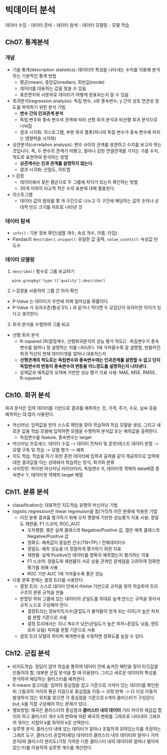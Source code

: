 # 빅데이터 분석
데이터 수집 - 데이터 준비 - 데이터 탐색 - 데이터 모델링 - 모델 학습
## Ch07. 통계분석
### 개념
+ 기술 통계(description statistics): 데이터의  특성을 나타내는 수치를 이용해 분석하는 기본적인 통계 방법
  - 평균(mean), 중앙값(median), 최빈값(mode)
  - 데이터를 대표하는 값을 찾을 수 있음
  - 표준편차와 사분위로 데이터가 어떻게 분표되는지 알 수 있음
+ 회귀분석(regression analysis): 독립 변수, x와 종속변수, y 간의 상호 연관성 정도를 파악하기 위한 분석 기법
  - <b>변수 간의 인과관계 분석</b>
  - 독립 변수와 종속 변수의 관계에 따라 선형 회귀 분석과 비선형 회귀 분석으로 나눠짐
  - 결과 시각화: 히스토그램, 부분 회귀 플롯(하나의 독립 변수가 종속 변수에 미치는 영향력을 시각화)
+ 상관분석(correlation analysis): 변수 사이의 관계를 표현하고 수치를 보고자 하는 것입니다. 즉, 두 변수의 관계가 어떻고, 얼마나 강한 연결관계를 가지는 가를 수치, 척도로 표현하여 분석하는 방법
  - <b>상관계수는 인과 관계를 설명하지 않는다.</b>
  - 결과 시각화: 산점도, 히트맵
+ t-검정
  - 데이터에서 찾은 평균으로 두 그룹에 차이가 있는지 확인하는 방법
  - 30개 이하의 비교적 적은 수의 표본에 대해 활용한다.
+ 히스토그램
  - 데이터 값의 범위를 몇 개 구간으로 나누고 각 구간에 해당하는 값의 숫자나 상대적 빈도 크기를 차트로 나타낸 것
 ### 데이터 탐색
 - `info()` : 기본 정보 확인(샘플 개수, 속성 개수, 이름, 타입)
 - Pandas의 `describe()`, `unique()`: 유일한 값 출력, `value_counts()`: 속성값 빈도수
 ### 데이터 모델링
 1. `describe()` 함수로 그룹 비교하기
 ```
    wine.groupby('type')['quality'].describe()
 ```
 2. t-검정을 사용하여 그룹 간 차이 확인
  - P-Value 는 데이터가 우연에 의해 일어났을 확률이다. 
  - P-Value 가 유의수준(통상 5% ) 과 같거나 적다면 두 모집단이 유의미한 차이가 있다고 생각한다. 
 3. 회귀 분석을 수행하여 그룹 비교
 - 선형 회귀 분석
    + R-squared [R(결정계수, 선형회귀분석의 성능 평가 척도)] : 독립변수가 종속변수를 얼마나 잘 설명하는 지를 나타낸다. 1에 가까울수록 잘 설명함, 만들어진 회귀 직선이 현재 데이터셋을 얼마나 대표하는지
    + <b>선형관계의 척도로는 독립변수와 종속변수에는 인과관계를 설명할 수 없고 단지 독립변수의 변동이 종속변수의 변동을 어느정도를 설명하는지 나타낸다.</b>
    + 살제값과 예측값의 오차에 가반한 성능 평가 지표 사용: MAE, MSE, RMSE, R-squared
## Ch10. 회귀 분석
회귀 분석은 입력 데이터를 기반으로 결과를 예측하는 것, 가격, 주가, 수요, 날씨 등을 예측하는 데 많이 사용된다.
+ 머신러닝: 입력값을 받아 스스로 패턴을 찾아 학습하여 학습 모델을 생성, 그리고 새로운 값을 학습 모델에 입력하면 모델을 수행하여 분석값 또는 예측값을 출력한다.
  - 독립변수를 feature, 종속변수는 target
+ 머신러닝 프로세스: 데이터 수집 -> 데이터 전처리 및 훈련/테스트 데이터 분할 -> 모델 구축 및 학습 -> 모델 평가 -> 예측 
+ 지도 학습: 학습을 하기 위한 훈련 데이터에 입력과 출력을 같이 제공하므로 입력에 대한 결과값을 아는 상태에서 학습하는 방식, 회귀와 분류
+ 사이킷런: 파이썬 머신러닝 라이브러리, 독립변수 X, 데이터셋 객체의 data배열  종속변수 Y, 데이터셋 객체의 target 배열
## Ch11. 분류 분석
+ classification는 대표적인 지도학습 유형의 머신러닝 기법
+ logistic regression은 linear regression을 참/거짓의 이진 분류에 적용한 기법
  - 이진 분류 결과를 평가하기 위해 오차 행렬에 기반한 성능평가 지표 사용: 정밀도 재현율, F1 스코어, ROC_AUC
    - 오차행렬: 행은 실제 클래스의 Negative/Positive 값, 열은 예측 클래스의 Negative/Positive 값
    - 정확도: 예측값이 동일한 건수(TN+TP) / 전체데이터수
    - 정밀도: 예측 성능을 더 정밀하게 평가하기 위한 지표
    - 재현율: 실제 Positive인 데이터를 정확히 예측했는지 평가하는 지표
    - F1 스코어: 정밀도와 재현율이 서로 상충 관계인 문제점을 고려하여 정확한 평가를 위해 사용
    - ROC 기반 AUC 1에 가까울수록 좋은 성능
 + 다중 분류 문제는 결정 트리를 사용한다.
    - 결정 트리: 스스로 데이터 안에서 if/else 기반으로 규칙을 찾아 학습하여 트리 구조의 분류 규칙을 만듦
    - 분할된 하위 그룹에 있는 데이터의 균일도를 최대로 높게 만드는 규칙을 찾아서 규칙 노드로 구성해야 한다.
      + 결정트리는 정보이득지수(혼잡도가 줄어들어 얻게 되는 이득)가 높은 피처를 분할 기준으로 사용
      + 결정 트리에서는 지니 계수가 낮은(균일도가 높은 피처=혼잡도 낮음, 엔트로피 낮음) 피처를 분할 기준으로 사용
    - 결정 트리 모델의 하이퍼 매개변수를 수정하면 정확도를 높일 수 있다.
## Ch12. 군집 분석
+ 비지도학습: 정답이 없어 학습을 통하여 데이터 안에 숨겨진 패턴을 찾아 타깃값을 만들어야 함, 대부분 군집 분석을 할 때 이용한다. 그리고 새로운 데이터의 특성을 분석하여 해당하는 클러스터를 예측한다.
+ K-means 알고리즘: 임의의 중심점을 잡고 기준으로 가까이 있는 데이터를 확인한 뒤 그들과의 거리의 평균 지점으로 중심점을 이동-> 과정 반복
-> 더 이상 이동이 발생하지 않는 위치를 찾으면 각 중심점을 기준으로 k개의 클러스터가 구성된다. but, k를 직점 구성해야 하는 문제가 있다.
+ 엘보방법: 왜곡은 클러스터의 중심점과 __클러스터 내의 데이터__ 거리 차이의 제곱값 합이라 하고 클러스터 개수 k의 변화에 따른 왜곡의 변화를 그래프로 나타내어 그래프의 꺾이는 지점의 k를 최적의 k로 선택한다.
+ 실루엣 분석: 클러스터 내에 있는 데이터가 얼마나 조밀하게 모여있는지를 측정하는 그래프 도구, 클러스터 응집력(해당 데이터의 클러스터 내의 데이터와 얼마나 가까운지)와 클러스터 분리도(가장 가까운 다른 클러스터 내의 데이터와 얼마나 떨어져있는가)를 이용하여 실루엣 계수를 계산한다.
